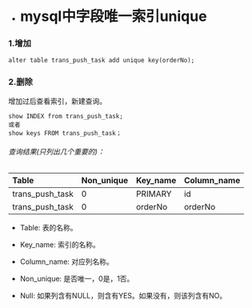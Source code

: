 * # mysql中字段唯一索引unique

### 1.增加

```
alter table trans_push_task add unique key(orderNo);
```

### 2.删除

增加过后查看索引，新建查询。

```
show INDEX from trans_push_task;
或者
show keys FROM trans_push_task；
```

###### 查询结果\(只列出几个重要的\)：

| Table | Non\_unique | Key\_name | Column\_name |
| :--- | :--- | :--- | :--- |
| trans\_push\_task | 0 | PRIMARY | id |
| trans\_push\_task | 0 | orderNo | orderNo |

* Table: 表的名称。

* Key\_name: 索引的名称。

* Column\_name: 对应列名称。

* Non\_unique: 是否唯一，0是，1否。

* Null: 如果列含有NULL，则含有YES。如果没有，则该列含有NO。



